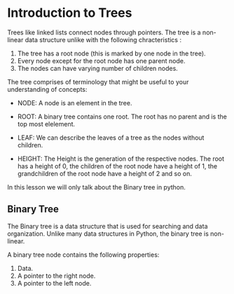 # Introduction to Trees
Trees like linked lists connect nodes through pointers. The tree is a non-linear data structure unlike with the following chracteristics :

1. The tree has a root node (this is marked by one node in the tree).
2. Every node except for the root node has one parent node.
3. The nodes can have varying number of children nodes.

The tree comprises of terminology that might be useful to your understanding of concepts:

* NODE:
    A node is an element in the tree.

* ROOT:
    A binary tree contains one root. The root has no parent and is the top most elelement.

* LEAF:
    We can describe the leaves of a tree as the nodes without children.
* HEIGHT:
    The Height is the generation of the respective nodes. The root has a height of 0, the children of the root node have a height of 1, the grandchildren of the root node have a height of 2 and so on.


In this lesson we will only talk about the Binary tree in python.


## Binary Tree

The Binary tree is a data structure that is used for searching and data organization. Unlike many data structures in Python, the binary tree is non-linear.

A binary tree node contains the following properties:

1. Data.
2. A pointer to the right node.
3. A pointer to the left node. 